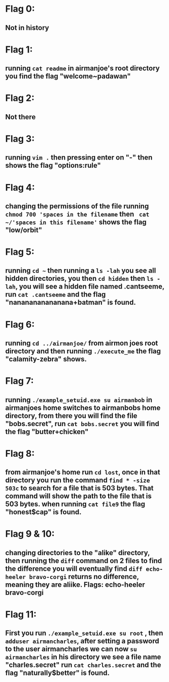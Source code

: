 # Flag 0: 

Not in history
---
# Flag 1: 

running `cat readme` in airmanjoe's root directory you find the flag "welcome~padawan"
---
# Flag 2: 

Not there
---
# Flag 3: 

running `vim .` then pressing enter on "-" then shows the flag "options:rule"
---
# Flag 4: 

changing the permissions of the file running `chmod 700 'spaces in the filename` then ` cat ~/'spaces in this filename'`
shows the flag "low/orbit"
---
# Flag 5: 

running `cd ~` then running a `ls -lah` you see all hidden directories, you then `cd hidden` then `ls -lah`, you will
see a hidden file named .cantseeme, run `cat .cantseeme` and the flag "nananananananana+batman" is found.
---
# Flag 6: 

running `cd ../airmanjoe/` from airmon joes root directory and then running `./execute_me`
the flag "calamity-zebra" shows.
---
# Flag 7: 

running `./example_setuid.exe su airmanbob` in airmanjoes home switches to airmanbobs home directory, from there
you will find the file "bobs.secret", run `cat bobs.secret` you will find the flag "butter+chicken"
---
# Flag 8: 

from airmanjoe's home run `cd lost`, once in that directory you run the command `find * -size 503c` to search for
a file that is 503 bytes. That command will show the path to the file that is 503 bytes. when running `cat file9`
the flag "honest$cap" is found.
---

# Flag 9 & 10: 

changing directories to the "alike" directory, then running the `diff` command on 2 files to find the difference
you will eventually find `diff echo-heeler bravo-corgi` returns no difference, meaning they are aliike. Flags: echo-heeler bravo-corgi
---

# Flag 11: 

First you run `./example_setuid.exe su root` , then `adduser airmancharles`, after setting a password to the user 
airmancharles we can now `su airmancharles` in his directory we see a file name "charles.secret" run `cat charles.secret`
and the flag "naturally$better" is found.
---
